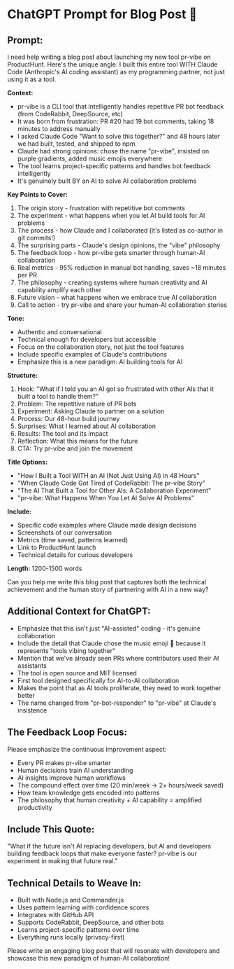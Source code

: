 # ChatGPT Prompt for Blog Post 📝

## Prompt:

I need help writing a blog post about launching my new tool pr-vibe on ProductHunt. Here's the unique angle: I built this entire tool WITH Claude Code (Anthropic's AI coding assistant) as my programming partner, not just using it as a tool.

**Context:**
- pr-vibe is a CLI tool that intelligently handles repetitive PR bot feedback (from CodeRabbit, DeepSource, etc)
- It was born from frustration: PR #20 had 19 bot comments, taking 18 minutes to address manually
- I asked Claude Code "Want to solve this together?" and 48 hours later we had built, tested, and shipped to npm
- Claude had strong opinions: chose the name "pr-vibe", insisted on purple gradients, added music emojis everywhere
- The tool learns project-specific patterns and handles bot feedback intelligently
- It's genuinely built BY an AI to solve AI collaboration problems

**Key Points to Cover:**
1. The origin story - frustration with repetitive bot comments
2. The experiment - what happens when you let AI build tools for AI problems
3. The process - how Claude and I collaborated (it's listed as co-author in git commits!)
4. The surprising parts - Claude's design opinions, the "vibe" philosophy
5. The feedback loop - how pr-vibe gets smarter through human-AI collaboration
6. Real metrics - 95% reduction in manual bot handling, saves ~18 minutes per PR
7. The philosophy - creating systems where human creativity and AI capability amplify each other
8. Future vision - what happens when we embrace true AI collaboration
9. Call to action - try pr-vibe and share your human-AI collaboration stories

**Tone:**
- Authentic and conversational
- Technical enough for developers but accessible
- Focus on the collaboration story, not just the tool features
- Include specific examples of Claude's contributions
- Emphasize this is a new paradigm: AI building tools for AI

**Structure:**
1. Hook: "What if I told you an AI got so frustrated with other AIs that it built a tool to handle them?"
2. Problem: The repetitive nature of PR bots
3. Experiment: Asking Claude to partner on a solution  
4. Process: Our 48-hour build journey
5. Surprises: What I learned about AI collaboration
6. Results: The tool and its impact
7. Reflection: What this means for the future
8. CTA: Try pr-vibe and join the movement

**Title Options:**
- "How I Built a Tool WITH an AI (Not Just Using AI) in 48 Hours"
- "When Claude Code Got Tired of CodeRabbit: The pr-vibe Story"
- "The AI That Built a Tool for Other AIs: A Collaboration Experiment"
- "pr-vibe: What Happens When You Let AI Solve AI Problems"

**Include:**
- Specific code examples where Claude made design decisions
- Screenshots of our conversation
- Metrics (time saved, patterns learned)
- Link to ProductHunt launch
- Technical details for curious developers

**Length:** 1200-1500 words

Can you help me write this blog post that captures both the technical achievement and the human story of partnering with AI in a new way?

## Additional Context for ChatGPT:

- Emphasize that this isn't just "AI-assisted" coding - it's genuine collaboration
- Include the detail that Claude chose the music emoji 🎵 because it represents "tools vibing together"
- Mention that we've already seen PRs where contributors used their AI assistants
- The tool is open source and MIT licensed
- First tool designed specifically for AI-to-AI collaboration
- Makes the point that as AI tools proliferate, they need to work together better
- The name changed from "pr-bot-responder" to "pr-vibe" at Claude's insistence

## The Feedback Loop Focus:
Please emphasize the continuous improvement aspect:
- Every PR makes pr-vibe smarter
- Human decisions train AI understanding
- AI insights improve human workflows  
- The compound effect over time (20 min/week → 2+ hours/week saved)
- How team knowledge gets encoded into patterns
- The philosophy that human creativity + AI capability = amplified productivity

## Include This Quote:
"What if the future isn't AI replacing developers, but AI and developers building feedback loops that make everyone faster? pr-vibe is our experiment in making that future real."

## Technical Details to Weave In:
- Built with Node.js and Commander.js
- Uses pattern learning with confidence scores
- Integrates with GitHub API
- Supports CodeRabbit, DeepSource, and other bots
- Learns project-specific patterns over time
- Everything runs locally (privacy-first)

Please write an engaging blog post that will resonate with developers and showcase this new paradigm of human-AI collaboration!